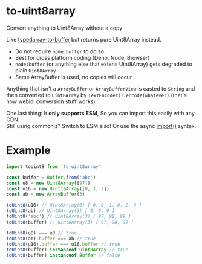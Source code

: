 # to-uint8array

Convert anything to Uint8Array without a copy

Like [typedarray-to-buffer] but returns pure Uint8Array instead.<br>
- Do not require `node:buffer` to do so.
- Best for cross platform coding (Deno, Node, Browser)
- `node:buffer` (or anything else that extens Uint8Array) gets degraded to plain `Uint8Array`
- Same ArrayBuffer is used, no copies will occur

Anything that isn't a `ArrayBuffer` or `ArrayBufferView` is
casted to `String` and then converted to `Uint8Array` by
`TextEncoder().encode(whatever)` (that's how webidl conversion stuff works)

One last thing: It **only supports ESM**, So you can import this easily with any CDN.<br>
Still using commonjs? Switch to ESM also! Or use the async [import()] syntax.

# Example

```js
import toUint8 from 'to-uint8array'

const buffer = Buffer.from('abc')
const u8 = new Uint8Array([97])
const u16 = new Uint16Array([0, 1, 2])
const ab = new ArrayBuffer(3)

toUint8(u16) // Uint8Array(6) [ 0, 0, 1, 0, 2, 0 ]
toUint8(ab) // Uint8Array(3) [ 0, 0, 0 ]
toUint8('abc') // Uint8Array(3) [ 97, 98, 99 ]
toUint8(buffer) // Uint8Array(3) [ 97, 98, 99 ]

toUint8(u8) === u8 // true
toUint8(ab).buffer === ab // true
toUint8(u16).buffer === u16.buffer // true
toUint8(buffer) instanceof Uint8Array // true
toUint8(buffer) instanceof Buffer // false
```

[typedarray-to-buffer]: https://npmjs.com/package/typedarray-to-buffer
[import()]: https://nodejs.org/dist/latest-v16.x/docs/api/esm.html#esm_require
